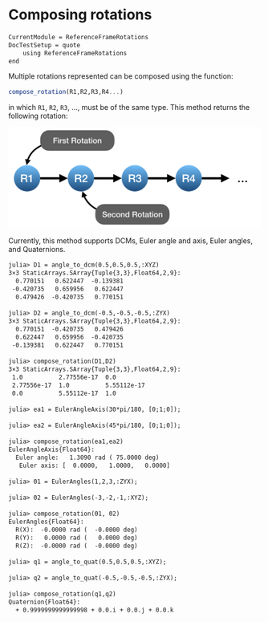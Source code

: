 Composing rotations
===================

```@meta
CurrentModule = ReferenceFrameRotations
DocTestSetup = quote
    using ReferenceFrameRotations
end
```

Multiple rotations represented can be composed using the function:

```julia
compose_rotation(R1,R2,R3,R4...)
```

in which `R1`, `R2`, `R3`, ..., must be of the same type. This method returns
the following rotation:

![](../assets/Fig_Composing_Rotations.png)

Currently, this method supports DCMs, Euler angle and axis, Euler angles, and
Quaternions.

```jldoctest
julia> D1 = angle_to_dcm(0.5,0.5,0.5,:XYZ)
3×3 StaticArrays.SArray{Tuple{3,3},Float64,2,9}:
  0.770151   0.622447  -0.139381
 -0.420735   0.659956   0.622447
  0.479426  -0.420735   0.770151

julia> D2 = angle_to_dcm(-0.5,-0.5,-0.5,:ZYX)
3×3 StaticArrays.SArray{Tuple{3,3},Float64,2,9}:
  0.770151  -0.420735   0.479426
  0.622447   0.659956  -0.420735
 -0.139381   0.622447   0.770151

julia> compose_rotation(D1,D2)
3×3 StaticArrays.SArray{Tuple{3,3},Float64,2,9}:
 1.0          2.77556e-17  0.0
 2.77556e-17  1.0          5.55112e-17
 0.0          5.55112e-17  1.0

julia> ea1 = EulerAngleAxis(30*pi/180, [0;1;0]);

julia> ea2 = EulerAngleAxis(45*pi/180, [0;1;0]);

julia> compose_rotation(ea1,ea2)
EulerAngleAxis{Float64}:
  Euler angle:   1.3090 rad ( 75.0000 deg)
   Euler axis: [  0.0000,   1.0000,   0.0000]

julia> Θ1 = EulerAngles(1,2,3,:ZYX);

julia> Θ2 = EulerAngles(-3,-2,-1,:XYZ);

julia> compose_rotation(Θ1, Θ2)
EulerAngles{Float64}:
  R(X):  -0.0000 rad (  -0.0000 deg)
  R(Y):   0.0000 rad (   0.0000 deg)
  R(Z):  -0.0000 rad (  -0.0000 deg)

julia> q1 = angle_to_quat(0.5,0.5,0.5,:XYZ);

julia> q2 = angle_to_quat(-0.5,-0.5,-0.5,:ZYX);

julia> compose_rotation(q1,q2)
Quaternion{Float64}:
  + 0.9999999999999998 + 0.0.i + 0.0.j + 0.0.k
```
